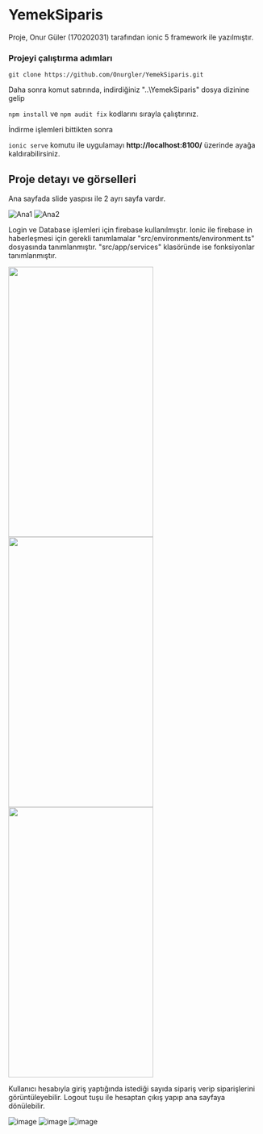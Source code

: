 # YemekSiparis
Proje, Onur Güler  (170202031) tarafından
ionic 5 framework ile yazılmıştır.

### Projeyi çalıştırma adımları

` git clone https://github.com/Onurgler/YemekSiparis.git `

Daha sonra komut satırında, indirdiğiniz "..\YemekSiparis" dosya dizinine gelip 

` npm install ` ve ` npm audit fix ` kodlarını sırayla çalıştırınız.

İndirme işlemleri bittikten sonra 

` ionic serve ` komutu ile uygulamayı **http://localhost:8100/** üzerinde ayağa kaldırabilirsiniz.

## Proje detayı ve görselleri 
Ana sayfada slide yaspısı ile 2 ayrı sayfa vardır.

![Ana1](https://user-images.githubusercontent.com/56413820/104850592-09409980-5901-11eb-967b-2f144a6e5b4c.png)   ![Ana2](https://user-images.githubusercontent.com/56413820/104850635-3c832880-5901-11eb-8f3e-3eff2da8ed22.png)

Login ve Database işlemleri için firebase kullanılmıştır. Ionic ile firebase in haberleşmesi için gerekli tanımlamalar "src/environments/environment.ts" dosyasında tanımlanmıştır.
"src/app/services" klasöründe ise fonksiyonlar tanımlanmıştır.   

<img src="https://user-images.githubusercontent.com/56413820/104850698-a4397380-5901-11eb-9c0d-5a5e27937a8c.png" width="287" height="536"/>  <img src="https://user-images.githubusercontent.com/56413820/104850937-05157b80-5903-11eb-84bc-ec894c0f5a1b.png" width="287" height="536"/>
<img src="https://user-images.githubusercontent.com/56413820/104850769-1611bd00-5902-11eb-8278-9b4b8d33a416.png" width="287" height="536"/>

Kullanıcı hesabıyla giriş yaptığında istediği sayıda sipariş verip siparişlerini görüntüleyebilir. Logout tuşu ile hesaptan çıkış yapıp ana sayfaya dönülebilir. 

![image](https://user-images.githubusercontent.com/56413820/104850793-35a8e580-5902-11eb-839a-81dd3212da6a.png)
![image](https://user-images.githubusercontent.com/56413820/104850815-55400e00-5902-11eb-9a61-2b73eed53fe2.png)   ![image](https://user-images.githubusercontent.com/56413820/104850839-7c96db00-5902-11eb-9ae3-a0d075c5ed2b.png)
